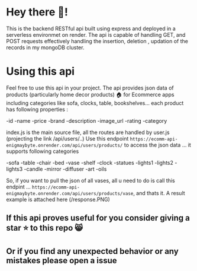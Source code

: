 # Hey there 👋!
This is the backend RESTful api built using express and deployed in a serverless environmet on render.
The api is capable of handling GET, and POST requests effectively handling the insertion, deletion , updation of the records in my mongoDB cluster.

# Using this api
Feel free to use this api in your project.
The api provides json data of products (particularly home decor products) 🏠 for Ecommerce apps including categories like sofa, clocks, table, bookshelves... 
each product has following properties :

-id
-name
-price
-brand
-description
-image_url
-rating
-category

index.js is the main source file, all the routes are handled by user.js (projecting the link /api/users/..)
Use this endpoint `https://ecomm-api-enigmaybyte.onrender.com/api/users/products/` to access the json data ...
it supports following categories 

-sofa
-table
-chair
-bed
-vase
-shelf
-clock
-statues
-lights1
-lights2
-lights3
-candle
-mirror
-diffuser
-art
-oils

So, if you want to pull the json of all vases, all u need to do is call this endpint ... `https://ecomm-api-enigmaybyte.onrender.com/api/users/products/vase`, and thats it.
 A result example is attached here 	(/response.PNG)

 ## If this api proves useful for you consider giving a star ⭐ to this repo 😸
 ## Or if you find any unexpected behavior or any mistakes please open a issue
